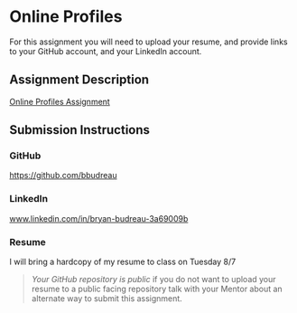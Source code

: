 # Online Profiles
For this assignment you will need to upload your resume, and provide links to your GitHub account, and your LinkedIn account.

## Assignment Description
[Online Profiles Assignment](https://education.launchcode.org/liftoff/assignments/online-profiles/)

## Submission Instructions

### GitHub
https://github.com/bbudreau

### LinkedIn
www.linkedin.com/in/bryan-budreau-3a69009b

### Resume
I will bring a hardcopy of my resume to class on Tuesday 8/7

> *Your GitHub repository is public* if you do not want to upload your resume to a public facing repository talk with your Mentor about an alternate way to submit this assignment.